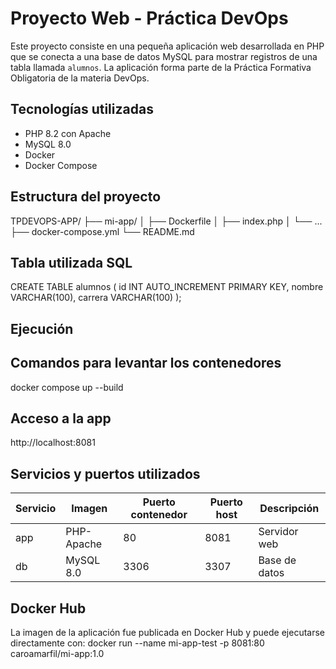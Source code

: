 # Proyecto Web - Práctica DevOps

Este proyecto consiste en una pequeña aplicación web desarrollada en PHP que se conecta a una base de datos MySQL para mostrar registros de una tabla llamada `alumnos`. La aplicación forma parte de la Práctica Formativa Obligatoria de la materia DevOps.

## Tecnologías utilizadas

- PHP 8.2 con Apache
- MySQL 8.0
- Docker
- Docker Compose

## Estructura del proyecto
TPDEVOPS-APP/
├── mi-app/
│ ├── Dockerfile
│ ├── index.php
│ └── ...
├── docker-compose.yml
└── README.md

## Tabla utilizada SQL

CREATE TABLE alumnos (
    id INT AUTO_INCREMENT PRIMARY KEY,
    nombre VARCHAR(100),
    carrera VARCHAR(100)
);

## Ejecución
## Comandos para levantar los contenedores
docker compose up --build

## Acceso a la app
http://localhost:8081

## Servicios y puertos utilizados
| Servicio | Imagen     | Puerto contenedor | Puerto host | Descripción   |
| -------- | ---------- | ----------------- | ----------- | ------------- |
| app      | PHP-Apache | 80                | 8081        | Servidor web  |
| db       | MySQL 8.0  | 3306              | 3307        | Base de datos |

## Docker Hub
La imagen de la aplicación fue publicada en Docker Hub y puede ejecutarse directamente con: docker run --name mi-app-test -p 8081:80 caroamarfil/mi-app:1.0
